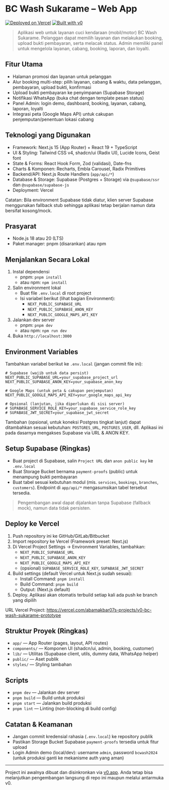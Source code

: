 # BC Wash Sukarame – Web App

[![Deployed on Vercel](https://img.shields.io/badge/Deployed%20on-Vercel-black?style=for-the-badge&logo=vercel)](https://vercel.com/abamakbar07s-projects/v0-bc-wash-sukarame-prototype)
[![Built with v0](https://img.shields.io/badge/Built%20with-v0.app-black?style=for-the-badge)](https://v0.app/chat/projects/Y7J21yi0aXA)

> Aplikasi web untuk layanan cuci kendaraan (mobil/motor) BC Wash Sukarame. Pelanggan dapat memilih layanan dan melakukan booking, upload bukti pembayaran, serta melacak status. Admin memiliki panel untuk mengelola layanan, cabang, booking, laporan, dan loyalti.

## Fitur Utama

- Halaman promosi dan layanan untuk pelanggan
- Alur booking multi-step: pilih layanan, cabang & waktu, data pelanggan, pembayaran, upload bukti, konfirmasi
- Upload bukti pembayaran ke penyimpanan (Supabase Storage)
- Notifikasi WhatsApp (buka chat dengan template pesan status)
- Panel Admin: login demo, dashboard, booking, layanan, cabang, laporan, loyalti
- Integrasi peta (Google Maps API) untuk cakupan penjemputan/penentuan lokasi cabang

## Teknologi yang Digunakan

- Framework: Next.js 15 (App Router) + React 19 + TypeScript
- UI & Styling: Tailwind CSS v4, shadcn/ui (Radix UI), Lucide Icons, Geist font
- State & Forms: React Hook Form, Zod (validasi), Date-fns
- Charts & Komponen: Recharts, Embla Carousel, Radix Primitives
- Backend/API: Next.js Route Handlers (`app/api/*`)
- Database & Storage: Supabase (Postgres + Storage) via `@supabase/ssr` dan `@supabase/supabase-js`
- Deployment: Vercel

Catatan: Bila environment Supabase tidak diatur, klien server Supabase menggunakan fallback stub sehingga aplikasi tetap berjalan namun data bersifat kosong/mock.

## Prasyarat

- Node.js 18 atau 20 (LTS)
- Paket manager: pnpm (disarankan) atau npm

## Menjalankan Secara Lokal

1. Instal dependensi
   - pnpm: `pnpm install`
   - atau npm: `npm install`
2. Salin environment lokal
   - Buat file `.env.local` di root project
   - Isi variabel berikut (lihat bagian Environment):
     - `NEXT_PUBLIC_SUPABASE_URL`
     - `NEXT_PUBLIC_SUPABASE_ANON_KEY`
     - `NEXT_PUBLIC_GOOGLE_MAPS_API_KEY`
3. Jalankan dev server
   - pnpm: `pnpm dev`
   - atau npm: `npm run dev`
4. Buka `http://localhost:3000`

## Environment Variables

Tambahkan variabel berikut ke `.env.local` (jangan commit file ini):

```
# Supabase (wajib untuk data persist)
NEXT_PUBLIC_SUPABASE_URL=your_supabase_project_url
NEXT_PUBLIC_SUPABASE_ANON_KEY=your_supabase_anon_key

# Google Maps (untuk peta & cakupan penjemputan)
NEXT_PUBLIC_GOOGLE_MAPS_API_KEY=your_google_maps_api_key

# Opsional (lanjutan, jika diperlukan di sisi server)
# SUPABASE_SERVICE_ROLE_KEY=your_supabase_service_role_key
# SUPABASE_JWT_SECRET=your_supabase_jwt_secret
```

Tambahan (opsional, untuk koneksi Postgres tingkat lanjut) dapat ditambahkan sesuai kebutuhan: `POSTGRES_URL`, `POSTGRES_USER`, dll. Aplikasi ini pada dasarnya mengakses Supabase via URL & ANON KEY.

## Setup Supabase (Ringkas)

- Buat project di Supabase, salin `Project URL` dan `anon public key` ke `.env.local`
- Buat Storage Bucket bernama `payment-proofs` (public) untuk menampung bukti pembayaran
- Buat tabel sesuai kebutuhan modul (mis. `services`, `bookings`, `branches`, `customers`). Endpoint di `app/api/*` mengasumsikan tabel tersebut tersedia.

> Pengembangan awal dapat dijalankan tanpa Supabase (fallback mock), namun data tidak persisten.

## Deploy ke Vercel

1. Push repository ini ke GitHub/GitLab/Bitbucket
2. Import repository ke Vercel (Framework preset: Next.js)
3. Di Vercel Project Settings → Environment Variables, tambahkan:
   - `NEXT_PUBLIC_SUPABASE_URL`
   - `NEXT_PUBLIC_SUPABASE_ANON_KEY`
   - `NEXT_PUBLIC_GOOGLE_MAPS_API_KEY`
   - (opsional) `SUPABASE_SERVICE_ROLE_KEY`, `SUPABASE_JWT_SECRET`
4. Build settings (default Vercel untuk Next.js sudah sesuai):
   - Install Command: `pnpm install`
   - Build Command: `pnpm build`
   - Output: (Next.js default)
5. Deploy. Aplikasi akan otomatis terbuild setiap kali ada push ke branch yang dipilih

URL Vercel Project: https://vercel.com/abamakbar07s-projects/v0-bc-wash-sukarame-prototype

## Struktur Proyek (Ringkas)

- `app/` — App Router (pages, layout, API routes)
- `components/` — Komponen UI (shadcn/ui, admin, booking, customer)
- `lib/` — Utilitas (Supabase client, utils, dummy data, WhatsApp helper)
- `public/` — Aset publik
- `styles/` — Styling tambahan

## Scripts

- `pnpm dev` — Jalankan dev server
- `pnpm build` — Build untuk produksi
- `pnpm start` — Jalankan build produksi
- `pnpm lint` — Linting (non-blocking di build config)

## Catatan & Keamanan

- Jangan commit kredensial rahasia (`.env.local`) ke repository publik
- Pastikan Storage Bucket Supabase `payment-proofs` tersedia untuk fitur upload
- Login Admin demo (local/dev): username `admin`, password `bcwash2024` (untuk produksi ganti ke mekanisme auth yang aman)

---

Project ini awalnya dibuat dan disinkronkan via [v0.app](https://v0.app). Anda tetap bisa melanjutkan pengembangan langsung di repo ini maupun melalui antarmuka v0.

